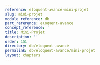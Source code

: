 ```yaml
---
reference: eloquent-avancé-mini-projet
slug: mini-projet
module_reference: db
part_reference: eloquent-avancé
concept_reference: ''
title: Mini-Projet
description: ''
order: 151
directory: db/eloquent-avancé
permalink: db/eloquent-avancé/mini-projet
layout: chapters
---
```

